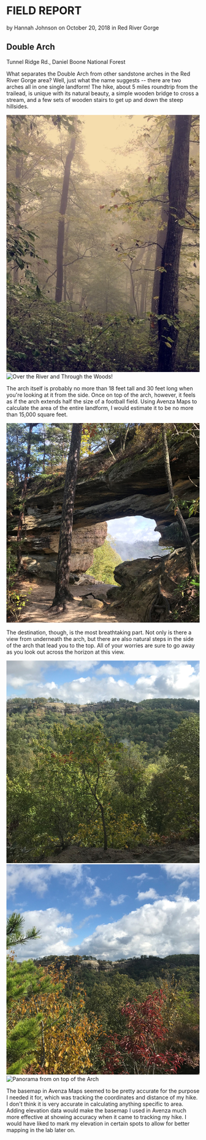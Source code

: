 # FIELD REPORT
 by Hannah Johnson on October 20, 2018 in Red River Gorge

## Double Arch
 Tunnel Ridge Rd., Daniel Boone National Forest

 What separates the Double Arch from other sandstone arches in the Red River Gorge area? Well, just what the name suggests -- there are two arches all in one single landform! The hike, about 5 miles roundtrip from the trailead, is unique with its natural beauty, a simple wooden bridge to cross a stream, and a few sets of wooden stairs to get up and down the steep hillsides.
 
![A Misty Morning Hike](misty.jpg)
![Over the River and Through the Woods!](bridge.jpg)

The arch itself is probably no more than 18 feet tall and 30 feet long when you're looking at it from the side. Once on top of the arch, however, it feels as if the arch extends half the size of a football field. Using Avenza Maps to calculate the area of the entire landform, I would estimate it to be no more than 15,000 square feet. 

![The Arch](thearch.jpg)

 The destination, though, is the most breathtaking part. Not only is there a view from underneath the arch, but there are also natural steps in the side of the arch that lead you to the top. All of your worries are sure to go away as you look out across the horizon at this view.

![From Down Under](viewfromunder.jpg)
![Same view as the previous image, just now from on top of the arch!](view.jpg)
![Panorama from on top of the Arch](pano.jpg)

The basemap in Avenza Maps seemed to be pretty accurate for the purpose I needed it for, which was tracking the coordinates and distance of my hike. I don't think it is very accurate in calculating anything specific to area. Adding elevation data would make the basemap I used in Avenza much more effective at showing accuracy when it came to tracking my hike. I would have liked to mark my elevation in certain spots to allow for better mapping in the lab later on.